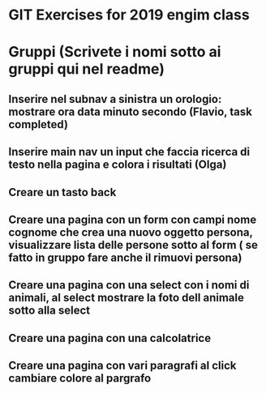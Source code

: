 
# GIT Exercises for 2019 engim class


# Gruppi (Scrivete i nomi sotto ai gruppi qui nel readme)

## Inserire nel subnav a sinistra un orologio: mostrare ora data minuto secondo (Flavio, task completed)

## Inserire main nav un input che faccia ricerca di testo nella pagina e colora i risultati (Olga)

## Creare un tasto back

## Creare una pagina con un form con campi nome cognome che crea una nuovo oggetto persona, visualizzare lista delle persone sotto al form ( se fatto in gruppo fare anche il rimuovi persona)

## Creare una pagina con una select con i nomi di animali, al select mostrare la foto dell animale sotto alla select

## Creare una pagina con una calcolatrice

## Creare una pagina con vari paragrafi al click cambiare colore al pargrafo


